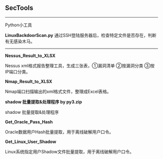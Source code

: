 ## SecTools
---  
Python小工具

**LinuxBackdoorScan.py** 
通过SSH登陆服务器后，检查特定文件是否存在，判断有无感染木马。  

---
**Nessus_Result_to_XLSX**

Nessus xml格式报告整理工具，生成三张表，①漏洞清单 ②按漏洞分类 ③按IP端口分类。
 
 
**Nmap_Result_to_XLSX**

Nmap端口扫描输出的xml格式文件，整理成Excel表格。
 
 
**shadow 批量提取&处理程序 by py3.zip**

shadow 批量提取&处理程序
 
 
**Get_Oracle_Pass_Hash**

Oracle数据用户Hash批量提取，用于离线破解用户口令。
 
 
**Get_Linux_User_Shadow**

Linux系统指定用户Shadow文件批量提取，用于离线破解用户口令。

